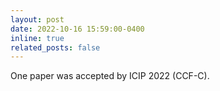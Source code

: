 ```yaml
---
layout: post
date: 2022-10-16 15:59:00-0400
inline: true
related_posts: false
---
```


One paper was accepted by ICIP 2022 (CCF-C).